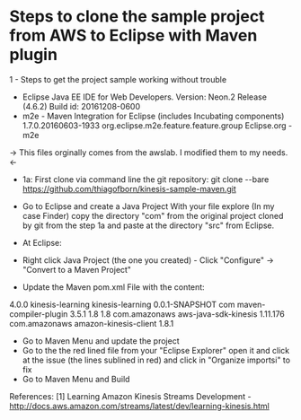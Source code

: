  <h1>  Steps to clone the sample project from AWS to Eclipse with Maven plugin </h1>  

1 - Steps to get the project sample working without trouble 

 - Eclipse Java EE IDE for Web Developers.  Version: Neon.2 Release (4.6.2) Build id: 20161208-0600
 - m2e - Maven Integration for Eclipse (includes Incubating components)	1.7.0.20160603-1933	org.eclipse.m2e.feature.feature.group	Eclipse.org - m2e

-> This files orginally comes from the awslab. I modified them to my needs. <-

 - 1a: First clone via command line the git repository: 
git clone --bare https://github.com/thiagofborn/kinesis-sample-maven.git

 - Go to Eclipse and create a Java Project 
 With your file explore (In my case Finder) copy the directory "com" from the original project cloned by git from the step 1a
 and paste at the directory "src" from Eclipse. 

 - At Eclipse:
 - Right click Java Project (the one you created) - Click "Configure" -> "Convert to a Maven Project"
 - Update the Maven pom.xml File with the content: 

 <project xmlns="http://maven.apache.org/POM/4.0.0" xmlns:xsi="http://www.w3.org/2001/XMLSchema-instance" xsi:schemaLocation="http://maven.apache.org/POM/4.0.0 http://maven.apache.org/xsd/maven-4.0.0.xsd">
  <modelVersion>4.0.0</modelVersion>
  <groupId>kinesis-learning</groupId>
  <artifactId>kinesis-learning</artifactId>
  <version>0.0.1-SNAPSHOT</version>
  <build>
    <sourceDirectory>com</sourceDirectory>
    <plugins>
      <plugin>
        <artifactId>maven-compiler-plugin</artifactId>
        <version>3.5.1</version>
        <configuration>
          <source>1.8</source>
          <target>1.8</target>
        </configuration>
      </plugin>
    </plugins>
  </build>
  <dependencies>  
    	<!-- https://mvnrepository.com/artifact/com.amazonaws/aws-java-sdk-kinesis -->
		<dependency>
    		<groupId>com.amazonaws</groupId>
    		<artifactId>aws-java-sdk-kinesis</artifactId>
    		<version>1.11.176</version>
		</dependency>
		<!-- https://mvnrepository.com/artifact/com.amazonaws/amazon-kinesis-client -->
		<dependency>
    		<groupId>com.amazonaws</groupId>
    		<artifactId>amazon-kinesis-client</artifactId>
    		<version>1.8.1</version>
		</dependency>
	</dependencies>  
</project>

- Go to Maven Menu and update the project 
- Go to the the red lined file from your "Eclipse Explorer" open it and click at the issue (the lines sublined in red) and  click in "Organize importsi" to fix
- Go to Maven Menu and Build 

References: 
[1] Learning Amazon Kinesis Streams Development -  http://docs.aws.amazon.com/streams/latest/dev/learning-kinesis.html
